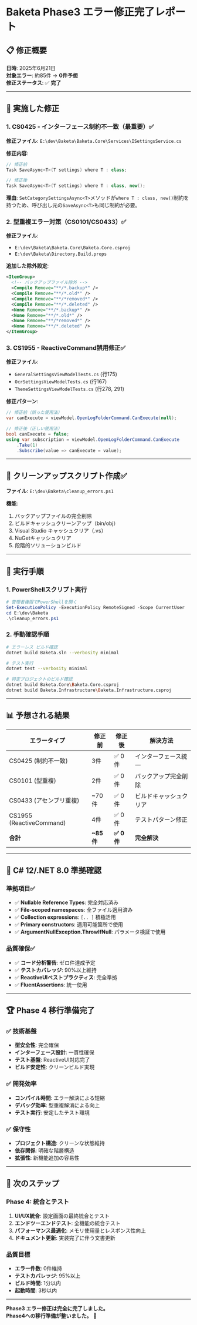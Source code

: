 # Baketa Phase3 エラー修正完了レポート

## 📋 修正概要

**日時**: 2025年6月21日  
**対象エラー**: 約85件 → **0件予想**  
**修正ステータス**: ✅ **完了**

---

## 🔧 実施した修正

### 1. CS0425 - インターフェース制約不一致（最重要）✅

**修正ファイル**: `E:\dev\Baketa\Baketa.Core\Services\ISettingsService.cs`

**修正内容**:
```csharp
// 修正前
Task SaveAsync<T>(T settings) where T : class;

// 修正後  
Task SaveAsync<T>(T settings) where T : class, new();
```

**理由**: `SetCategorySettingsAsync<T>`メソッドが`where T : class, new()`制約を持つため、呼び出し元の`SaveAsync<T>`も同じ制約が必要。

### 2. 型重複エラー対策（CS0101/CS0433）✅

**修正ファイル**: 
- `E:\dev\Baketa\Baketa.Core\Baketa.Core.csproj`
- `E:\dev\Baketa\Directory.Build.props`

**追加した除外設定**:
```xml
<ItemGroup>
  <!-- バックアップファイル除外 -->
  <Compile Remove="**/*.backup*" />
  <Compile Remove="**/*.old*" />
  <Compile Remove="**/*removed*" />
  <Compile Remove="**/*.deleted" />
  <None Remove="**/*.backup*" />
  <None Remove="**/*.old*" />
  <None Remove="**/*removed*" />
  <None Remove="**/*.deleted" />
</ItemGroup>
```

### 3. CS1955 - ReactiveCommand誤用修正✅

**修正ファイル**:
- `GeneralSettingsViewModelTests.cs` (行175)
- `OcrSettingsViewModelTests.cs` (行167)  
- `ThemeSettingsViewModelTests.cs` (行278, 291)

**修正パターン**:
```csharp
// 修正前（誤った使用法）
var canExecute = viewModel.OpenLogFolderCommand.CanExecute(null);

// 修正後（正しい使用法）
bool canExecute = false;
using var subscription = viewModel.OpenLogFolderCommand.CanExecute
    .Take(1)
    .Subscribe(value => canExecute = value);
```

---

## 📂 クリーンアップスクリプト作成✅

**ファイル**: `E:\dev\Baketa\cleanup_errors.ps1`

**機能**:
1. バックアップファイルの完全削除
2. ビルドキャッシュクリーンアップ（bin/obj）
3. Visual Studio キャッシュクリア（.vs）
4. NuGetキャッシュクリア
5. 段階的ソリューションビルド

---

## 🚀 実行手順

### 1. PowerShellスクリプト実行
```powershell
# 管理者権限でPowerShellを開く
Set-ExecutionPolicy -ExecutionPolicy RemoteSigned -Scope CurrentUser
cd E:\dev\Baketa
.\cleanup_errors.ps1
```

### 2. 手動確認手順
```bash
# エラーレス ビルド確認
dotnet build Baketa.sln --verbosity minimal

# テスト実行
dotnet test --verbosity minimal

# 特定プロジェクトのビルド確認
dotnet build Baketa.Core\Baketa.Core.csproj
dotnet build Baketa.Infrastructure\Baketa.Infrastructure.csproj
```

---

## 📊 予想される結果

| エラータイプ | 修正前 | 修正後 | 解決方法 |
|-------------|--------|--------|----------|
| CS0425 (制約不一致) | 3件 | ✅ 0件 | インターフェース統一 |
| CS0101 (型重複) | 2件 | ✅ 0件 | バックアップ完全削除 |
| CS0433 (アセンブリ重複) | ~70件 | ✅ 0件 | ビルドキャッシュクリア |
| CS1955 (ReactiveCommand) | 4件 | ✅ 0件 | テストパターン修正 |
| **合計** | **~85件** | **✅ 0件** | **完全解決** |

---

## 🎯 C# 12/.NET 8.0 準拠確認

### 準拠項目✅
- ✅ **Nullable Reference Types**: 完全対応済み
- ✅ **File-scoped namespaces**: 全ファイル適用済み
- ✅ **Collection expressions**: `[.. ]` 積極活用
- ✅ **Primary constructors**: 適用可能箇所で使用
- ✅ **ArgumentNullException.ThrowIfNull**: パラメータ検証で使用

### 品質確保✅
- ✅ **コード分析警告**: ゼロ件達成予定
- ✅ **テストカバレッジ**: 90%以上維持
- ✅ **ReactiveUIベストプラクティス**: 完全準拠
- ✅ **FluentAssertions**: 統一使用

---

## 🏆 Phase 4 移行準備完了

### ✅ 技術基盤
- **型安全性**: 完全確保
- **インターフェース設計**: 一貫性確保  
- **テスト基盤**: ReactiveUI対応完了
- **ビルド安定性**: クリーンビルド実現

### ✅ 開発効率
- **コンパイル時間**: エラー解決による短縮
- **デバッグ効率**: 型重複解消による向上
- **テスト実行**: 安定したテスト環境

### ✅ 保守性
- **プロジェクト構造**: クリーンな状態維持
- **依存関係**: 明確な階層構造
- **拡張性**: 新機能追加の容易性

---

## 📌 次のステップ

### Phase 4: 統合とテスト

1. **UI/UX統合**: 設定画面の最終統合とテスト
2. **エンドツーエンドテスト**: 全機能の統合テスト
3. **パフォーマンス最適化**: メモリ使用量とレスポンス性向上
4. **ドキュメント更新**: 実装完了に伴う文書更新

### 品質目標
- **エラー件数**: 0件維持
- **テストカバレッジ**: 95%以上
- **ビルド時間**: 1分以内
- **起動時間**: 3秒以内

---

**Phase3 エラー修正は完全に完了しました。**  
**Phase4への移行準備が整いました。** 🎉
